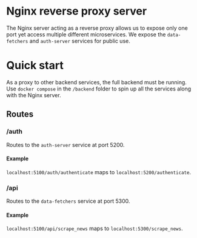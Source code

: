 # Nginx reverse proxy server

The Nginx server acting as a reverse proxy allows us to expose only one port yet access multiple different microservices. We expose the `data-fetchers` and `auth-server` services for public use.

# Quick start

As a proxy to other backend services, the full backend must be running. Use `docker compose` in the `/backend` folder to spin up all the services along with the Nginx server.

## Routes

### /auth

Routes to the `auth-server` service at port 5200.

#### Example
`localhost:5100/auth/authenticate` maps to `localhost:5200/authenticate`.

### /api

Routes to the `data-fetchers` service at port 5300.

#### Example
`localhost:5100/api/scrape_news` maps to `localhost:5300/scrape_news`.